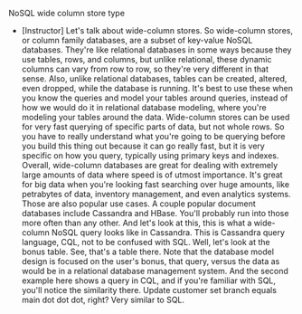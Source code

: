 NoSQL wide column store type
- [Instructor] Let's talk about wide-column stores. So wide-column stores, or column family databases, are a subset of key-value NoSQL databases. They're like relational databases in some ways because they use tables, rows, and columns, but unlike relational, these dynamic columns can vary from row to row, so they're very different in that sense. Also, unlike relational databases, tables can be created, altered, even dropped, while the database is running. It's best to use these when you know the queries and model your tables around queries, instead of how we would do it in relational database modeling, where you're modeling your tables around the data. Wide-column stores can be used for very fast querying of specific parts of data, but not whole rows. So you have to really understand what you're going to be querying before you build this thing out because it can go really fast, but it is very specific on how you query, typically using primary keys and indexes. Overall, wide-column databases are great for dealing with extremely large amounts of data where speed is of utmost importance. It's great for big data when you're looking fast searching over huge amounts, like petrabytes of data, inventory management, and even analytics systems. Those are also popular use cases. A couple popular document databases include Cassandra and HBase. You'll probably run into those more often than any other. And let's look at this, this is what a wide-column NoSQL query looks like in Cassandra. This is Cassandra query language, CQL, not to be confused with SQL. Well, let's look at the bonus table. See, that's a table there. Note that the database model design is focused on the user's bonus, that query, versus the data as would be in a relational database management system. And the second example here shows a query in CQL, and if you're familiar with SQL, you'll notice the similarity there. Update customer set branch equals main dot dot dot, right? Very similar to SQL.